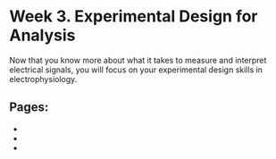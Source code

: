 # Week 3. Experimental Design for Analysis

Now that you know more about what it takes to measure and interpret electrical signals, you will focus on your experimental design skills in electrophysiology.  

## Pages:
- [](../eod-stim/Lab-Manual_eod-stim.md)
- [](../eod-stim/Data-Explorer_eod-stim.ipynb)
- [](../eod-stim/Responses_eod-stim.ipynb)
